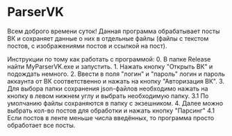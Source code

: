 # ParserVK
Всем доброго времени суток! Данная программа обрабатывает посты ВК и сохраняет данные о них в отдельные файлы (файлы с текстом постов, с изображениями постов и ссылкой на пост).

Инструкции по тому как работать с программой:
	0. В папке Release найти MyParserVK.exe и запустить.
	1. Нажать кнопку "Открыть ВК" и подождать немного.
	2. Ввести в поля "логин" и "пароль" логин и пароль аккаунта от ВК соответственно и нажать на кнопку "Авторизация ВК".
	3. Для выбора папки сохранения json-файлов необходимо нажать на кнопку в левом нижнем углу и выбрать необходимую папку.
		3.1 По умолчанию файлы сохраняются в папку с экзешником.
	4. Далее можно выбрать кол-во постов для обработки и нажать кнопку "Парсинг"
		4.1 Если постов в ленте меньше числа введённых, то программа просто обработает все посты.
